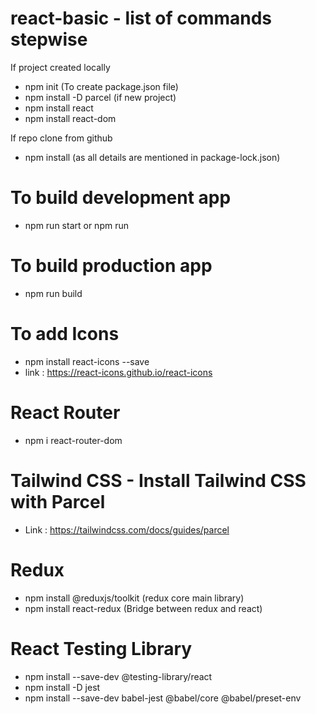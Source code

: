 # react-basic - list of commands stepwise

If project created locally

- npm init (To create package.json file)
- npm install -D parcel (if new project)
- npm install react
- npm install react-dom

If repo clone from github

- npm install (as all details are mentioned in package-lock.json)

# To build development app

- npm run start or npm run

# To build production app

- npm run build

# To add Icons

- npm install react-icons --save
- link : https://react-icons.github.io/react-icons

# React Router

- npm i react-router-dom

# Tailwind CSS - Install Tailwind CSS with Parcel

- Link : https://tailwindcss.com/docs/guides/parcel

# Redux

- npm install @reduxjs/toolkit (redux core main library)
- npm install react-redux (Bridge between redux and react)

# React Testing Library

- npm install --save-dev @testing-library/react
- npm install -D jest
- npm install --save-dev babel-jest @babel/core @babel/preset-env
